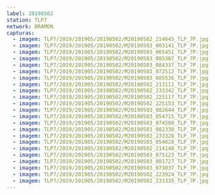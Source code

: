 ```yaml
---
label: 20190502
station: TLP7
network: BRAMON
capturas:
  - imagem: TLP7/2019/201905/20190502/M20190502_214645_TLP_7P.jpg
  - imagem: TLP7/2019/201905/20190502/M20190503_003141_TLP_7P.jpg
  - imagem: TLP7/2019/201905/20190502/M20190503_065451_TLP_7P.jpg
  - imagem: TLP7/2019/201905/20190502/M20190503_085307_TLP_7P.jpg
  - imagem: TLP7/2019/201905/20190502/M20190503_084337_TLP_7P.jpg
  - imagem: TLP7/2019/201905/20190502/M20190503_072512_TLP_7P.jpg
  - imagem: TLP7/2019/201905/20190502/M20190503_085536_TLP_7P.jpg
  - imagem: TLP7/2019/201905/20190502/M20190502_213111_TLP_7P.jpg
  - imagem: TLP7/2019/201905/20190502/M20190502_233342_TLP_7P.jpg
  - imagem: TLP7/2019/201905/20190502/M20190502_225117_TLP_7P.jpg
  - imagem: TLP7/2019/201905/20190502/M20190502_225153_TLP_7P.jpg
  - imagem: TLP7/2019/201905/20190502/M20190503_082644_TLP_7P.jpg
  - imagem: TLP7/2019/201905/20190502/M20190503_054715_TLP_7P.jpg
  - imagem: TLP7/2019/201905/20190502/M20190503_074500_TLP_7P.jpg
  - imagem: TLP7/2019/201905/20190502/M20190503_082330_TLP_7P.jpg
  - imagem: TLP7/2019/201905/20190502/M20190502_233328_TLP_7P.jpg
  - imagem: TLP7/2019/201905/20190502/M20190503_054628_TLP_7P.jpg
  - imagem: TLP7/2019/201905/20190502/M20190502_214148_TLP_7P.jpg
  - imagem: TLP7/2019/201905/20190502/M20190503_075123_TLP_7P.jpg
  - imagem: TLP7/2019/201905/20190502/M20190503_001727_TLP_7P.jpg
  - imagem: TLP7/2019/201905/20190502/M20190503_073037_TLP_7P.jpg
  - imagem: TLP7/2019/201905/20190502/M20190502_223924_TLP_7P.jpg
  - imagem: TLP7/2019/201905/20190502/M20190502_233335_TLP_7P.jpg
---
```

